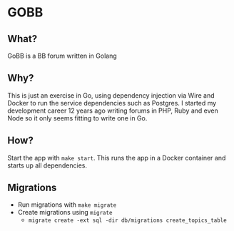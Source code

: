 # GOBB

## What?
GoBB is a BB forum written in Golang

## Why?
This is just an exercise in Go, using dependency injection via Wire and Docker to run the service dependencies such as Postgres.
I started my development career 12 years ago writing forums in PHP, Ruby and even Node so it only seems fitting to write one in Go.

## How?
Start the app with `make start`. This runs the app in a Docker container and starts up all dependencies.

## Migrations

* Run migrations with `make migrate`
* Create migrations using `migrate`
    * `migrate create -ext sql -dir db/migrations create_topics_table`
